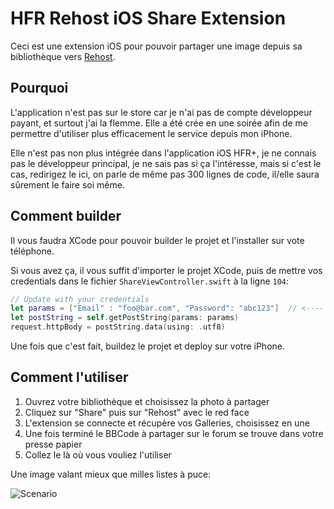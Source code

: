 # HFR Rehost iOS Share Extension

Ceci est une extension iOS pour pouvoir partager une image depuis sa bibliothèque vers [Rehost](https://rehost.diberie.com/).

## Pourquoi

L'application n'est pas sur le store car je n'ai pas de compte développeur payant, et surtout j'ai la flemme. Elle a été crée en une soirée afin de me permettre d'utiliser plus efficacement le service depuis mon iPhone.

Elle n'est pas non plus intégrée dans l'application iOS HFR+, je ne connais pas le développeur principal, je ne sais pas si ça l'intéresse, mais si c'est le cas, redirigez le ici, on parle de même pas 300 lignes de code, il/elle saura sûrement le faire soi même.

## Comment builder

Il vous faudra XCode pour pouvoir builder le projet et l'installer sur vote téléphone.

Si vous avez ça, il vous suffit d'importer le projet XCode, puis de mettre vos credentials dans le fichier `ShareViewController.swift` à la ligne `104`:

```swift
// Update with your credentials
let params = ["Email" : "foo@bar.com", "Password": "abc123"]  // <---- ici
let postString = self.getPostString(params: params)
request.httpBody = postString.data(using: .utf8)
```

Une fois que c'est fait, buildez le projet et deploy sur votre iPhone.

## Comment l'utiliser

1. Ouvrez votre bibliothèque et choisissez la photo à partager
2. Cliquez sur "Share" puis sur "Rehost" avec le red face
3. L'extension se connecte et récupère vos Galleries, choisissez en une
4. Une fois terminé le BBCode à partager sur le forum se trouve dans votre presse papier
5. Collez le là où vous vouliez l'utiliser

Une image valant mieux que milles listes à puce:

![Scenario](https://rehost.diberie.com/Picture/Get/f/34741)